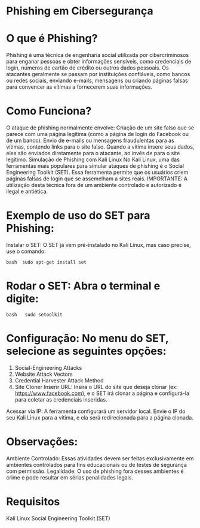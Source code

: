 # Phishing em Cibersegurança

# O que é Phishing?
Phishing é uma técnica de engenharia social utilizada por cibercriminosos para enganar pessoas e obter informações sensíveis, como credenciais de login, números de cartão de crédito ou outros dados pessoais. Os atacantes geralmente se passam por instituições confiáveis, como bancos ou redes sociais, enviando e-mails, mensagens ou criando páginas falsas para convencer as vítimas a fornecerem suas informações.

# Como Funciona?
O ataque de phishing normalmente envolve:
Criação de um site falso que se parece com uma página legítima (como a página de login do Facebook ou de um banco).
Envio de e-mails ou mensagens fraudulentas para as vítimas, contendo links para o site falso.
Quando a vítima insere seus dados, eles são enviados diretamente para o atacante, ao invés de para o site legítimo.
Simulação de Phishing com Kali Linux
No Kali Linux, uma das ferramentas mais populares para simular ataques de phishing é o Social Engineering Toolkit (SET). Essa ferramenta permite que os usuários criem páginas falsas de login que se assemelham a sites reais. IMPORTANTE: A utilização desta técnica fora de um ambiente controlado e autorizado é ilegal e antiética.

# Exemplo de uso do SET para Phishing:
Instalar o SET: O SET já vem pré-instalado no Kali Linux, mas caso precise, use o comando:

  ```bash  sudo apt-get install set```

# Rodar o SET: Abra o terminal e digite:

  ```bash   sudo setoolkit```


# Configuração: No menu do SET, selecione as seguintes opções:
1) Social-Engineering Attacks
2) Website Attack Vectors
3) Credential Harvester Attack Method
2) Site Cloner
Inserir URL: Insira o URL do site que deseja clonar (ex: https://www.facebook.com), e o SET irá clonar a página e configurá-la para coletar as credenciais inseridas.

Acessar via IP: A ferramenta configurará um servidor local. Envie o IP do seu Kali Linux para a vítima, e ela será redirecionada para a página clonada.

# Observações:
Ambiente Controlado: Essas atividades devem ser feitas exclusivamente em ambientes controlados para fins educacionais ou de testes de segurança com permissão.
Legalidade: O uso de phishing fora desses ambientes é crime e pode resultar em sérias penalidades legais.

# Requisitos
Kali Linux
Social Engineering Toolkit (SET)


